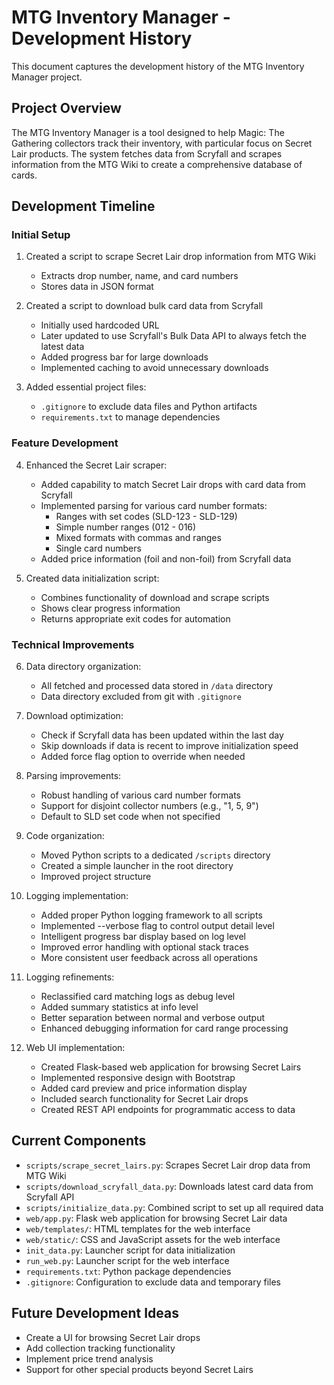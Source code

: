 # MTG Inventory Manager - Development History

This document captures the development history of the MTG Inventory Manager project.

## Project Overview

The MTG Inventory Manager is a tool designed to help Magic: The Gathering collectors track their inventory, with particular focus on Secret Lair products. The system fetches data from Scryfall and scrapes information from the MTG Wiki to create a comprehensive database of cards.

## Development Timeline

### Initial Setup

1. Created a script to scrape Secret Lair drop information from MTG Wiki
   - Extracts drop number, name, and card numbers
   - Stores data in JSON format

2. Created a script to download bulk card data from Scryfall
   - Initially used hardcoded URL
   - Later updated to use Scryfall's Bulk Data API to always fetch the latest data
   - Added progress bar for large downloads
   - Implemented caching to avoid unnecessary downloads

3. Added essential project files:
   - `.gitignore` to exclude data files and Python artifacts
   - `requirements.txt` to manage dependencies

### Feature Development

4. Enhanced the Secret Lair scraper:
   - Added capability to match Secret Lair drops with card data from Scryfall
   - Implemented parsing for various card number formats:
     - Ranges with set codes (SLD-123 - SLD-129)
     - Simple number ranges (012 - 016)
     - Mixed formats with commas and ranges
     - Single card numbers
   - Added price information (foil and non-foil) from Scryfall data

5. Created data initialization script:
   - Combines functionality of download and scrape scripts
   - Shows clear progress information
   - Returns appropriate exit codes for automation

### Technical Improvements

6. Data directory organization:
   - All fetched and processed data stored in `/data` directory
   - Data directory excluded from git with `.gitignore`

7. Download optimization:
   - Check if Scryfall data has been updated within the last day
   - Skip downloads if data is recent to improve initialization speed
   - Added force flag option to override when needed

8. Parsing improvements:
   - Robust handling of various card number formats
   - Support for disjoint collector numbers (e.g., "1, 5, 9")
   - Default to SLD set code when not specified

9. Code organization:
   - Moved Python scripts to a dedicated `/scripts` directory
   - Created a simple launcher in the root directory
   - Improved project structure

10. Logging implementation:
    - Added proper Python logging framework to all scripts
    - Implemented --verbose flag to control output detail level
    - Intelligent progress bar display based on log level
    - Improved error handling with optional stack traces
    - More consistent user feedback across all operations

11. Logging refinements:
    - Reclassified card matching logs as debug level
    - Added summary statistics at info level
    - Better separation between normal and verbose output
    - Enhanced debugging information for card range processing

12. Web UI implementation:
    - Created Flask-based web application for browsing Secret Lairs
    - Implemented responsive design with Bootstrap
    - Added card preview and price information display
    - Included search functionality for Secret Lair drops
    - Created REST API endpoints for programmatic access to data

## Current Components

- `scripts/scrape_secret_lairs.py`: Scrapes Secret Lair drop data from MTG Wiki
- `scripts/download_scryfall_data.py`: Downloads latest card data from Scryfall API
- `scripts/initialize_data.py`: Combined script to set up all required data
- `web/app.py`: Flask web application for browsing Secret Lair data
- `web/templates/`: HTML templates for the web interface
- `web/static/`: CSS and JavaScript assets for the web interface
- `init_data.py`: Launcher script for data initialization
- `run_web.py`: Launcher script for the web interface
- `requirements.txt`: Python package dependencies
- `.gitignore`: Configuration to exclude data and temporary files

## Future Development Ideas

- Create a UI for browsing Secret Lair drops
- Add collection tracking functionality
- Implement price trend analysis
- Support for other special products beyond Secret Lairs
